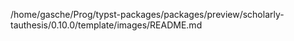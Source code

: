 /home/gasche/Prog/typst-packages/packages/preview/scholarly-tauthesis/0.10.0/template/images/README.md